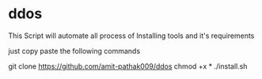 # ddos
This  Script will automate all process of Installing tools and it's requirements 

just copy paste the following commands

git clone https://github.com/amit-pathak009/ddos
chmod +x *
./install.sh 

